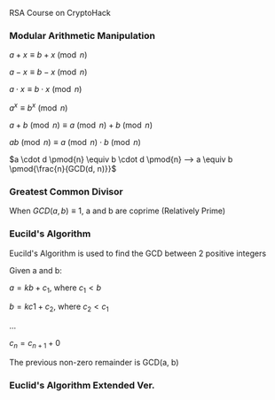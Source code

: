 RSA Course on CryptoHack

### __Modular Arithmetic Manipulation__

$a + x \equiv b + x \pmod{n}$

$a - x \equiv b - x \pmod{n}$

$a \cdot x \equiv b \cdot x \pmod{n}$

$a^x \equiv b^x \pmod{n}$

$a + b \pmod{n} \equiv a \pmod{n} + b \pmod{n}$

$ab \pmod{n} \equiv a \pmod{n} \cdot b \pmod{n}$

$a \cdot d \pmod{n} \equiv b \cdot d \pmod{n} --> a \equiv b \pmod{\frac{n}{GCD(d, n)}}$


### __Greatest Common Divisor__

When $GCD(a, b) \equiv 1$, a and b are coprime (Relatively Prime)


### __Eucild's Algorithm__
Eucild's Algorithm is used to find the GCD between 2 positive integers

Given a and b:

$a = kb + c_{1}$, where $c_{1} < b$

$b = kc{1} + c_{2}$, where $c_{2} < c_{1}$

...

$c_{n} = c_{n + 1} + 0$

The previous non-zero remainder is GCD(a, b)  


### __Euclid's Algorithm Extended Ver.__



